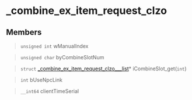# _combine_ex_item_request_clzo
 
## Members
 
> `unsigned int` wManualIndex
 
> `unsigned char` byCombineSlotNum
 
> `struct` [_combine_ex_item_request_clzo___list](lua/classes/_combine_ex_item_request_clzo___list.md)* iCombineSlot_get(`int`)
 
> `int` bUseNpcLink
 
> `__int64` clientTimeSerial
 
